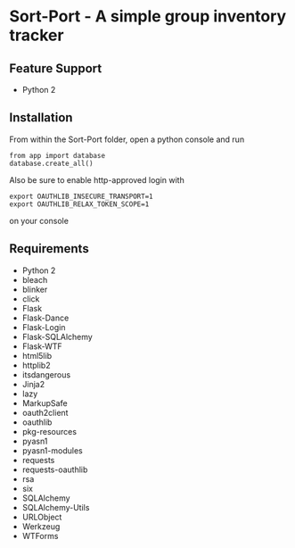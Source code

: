 # Sort-Port - A simple group inventory tracker


## Feature Support
 * Python 2


## Installation
  From within the Sort-Port folder, open a python console and run
  ```
from app import database
database.create_all()
  ```

  Also be sure to enable http-approved login with
  ```
  export OAUTHLIB_INSECURE_TRANSPORT=1
export OAUTHLIB_RELAX_TOKEN_SCOPE=1
  ```
  on your console

## Requirements
 * Python 2
 * bleach
 * blinker
 * click
 * Flask
 * Flask-Dance
 * Flask-Login
 * Flask-SQLAlchemy
 * Flask-WTF
 * html5lib
 * httplib2
 * itsdangerous
 * Jinja2
 * lazy
 * MarkupSafe
 * oauth2client
 * oauthlib
 * pkg-resources
 * pyasn1
 * pyasn1-modules
 * requests
 * requests-oauthlib
 * rsa
 * six
 * SQLAlchemy
 * SQLAlchemy-Utils
 * URLObject
 * Werkzeug
 * WTForms
